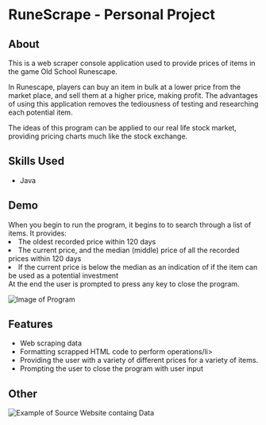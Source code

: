 <h1>RuneScrape - Personal Project</h1>

<h2>About</h2>
This is a web scraper console application used to provide prices of items in the game Old School Runescape.

In Runescape, players can buy an item in bulk at a lower price from the market place, and sell them at a higher price, making profit. The advantages of using this application removes the tediousness of testing and researching each potential item.

The ideas of this program can be applied to our real life stock market, providing pricing charts much like the stock exchange.

<h2>Skills Used</h2>
<ul>
  <li>Java</li>
</ul>

<h2>Demo</h2>
When you begin to run the program, it begins to to search through a list of items.
It provides:
  <li>The oldest recorded price within 120 days</li>
  <li>The current price, and the median (middle) price of all the recorded prices within 120 days</li>
  <li>If the current price is below the median as an indication of if the item can be used as a potential investment</li>
At the end the user is prompted to press any key to close the program.

![Image of Program](https://i.imgur.com/jvX53D4.png)

<h2>Features</h2>
<ul>
  <li>Web scraping data</li>
  <li>Formatting scrapped HTML code to perform operations/li>
  <li>Providing the user with a variety of different prices for a variety of items.</li>
  <li>Prompting the user to close the program with user input</li>
</ul>

<h2>Other</h2>

![Example of Source Website containg Data](https://i.imgur.com/HVfdPQD.png)
